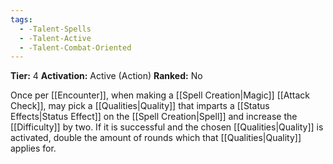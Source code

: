 ```yaml
---
tags:
  - -Talent-Spells
  - -Talent-Active
  - -Talent-Combat-Oriented
---
```

**Tier:** 4
**Activation:** Active (Action)
**Ranked:** No

Once per [[Encounter]], when making a [[Spell Creation|Magic]] [[Attack Check]], may pick a [[Qualities|Quality]] that imparts a [[Status Effects|Status Effect]] on the [[Spell Creation|Spell]] and increase the [[Difficulty]] by two. If it is successful and the chosen [[Qualities|Quality]] is activated, double the amount of rounds which that [[Qualities|Quality]] applies for.